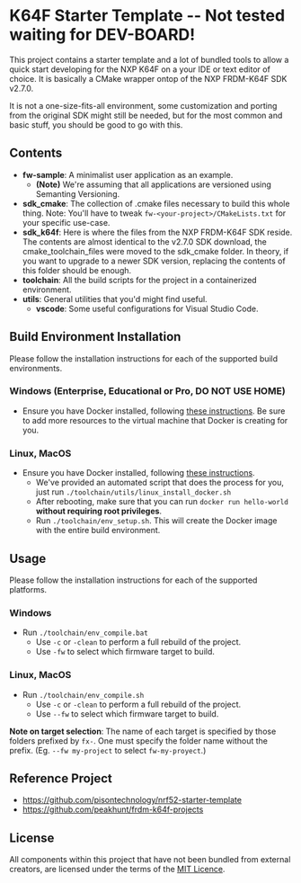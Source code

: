 # K64F Starter Template -- Not tested waiting for DEV-BOARD!
This project contains a starter template and a lot of bundled tools to allow a quick start developing for the NXP K64F on a your IDE or text editor of choice. It is basically a CMake wrapper ontop of the NXP FRDM-K64F SDK v2.7.0.

It is not a one-size-fits-all environment, some customization and porting from the original SDK might still be needed, but for the most common and basic stuff, you should be good to go with this.

## Contents
* **fw-sample**: A minimalist user application as an example.
  - **(Note)** We're assuming that all applications are versioned using Semanting Versioning.
* **sdk_cmake**: The collection of .cmake files necessary to build this whole thing.
  Note: You'll have to tweak `fw-<your-project>/CMakeLists.txt` for your specific use-case.
* **sdk_k64f**: Here is where the files from the NXP FRDM-K64F SDK reside. The contents are almost identical to the v2.7.0 SDK download, the cmake_toolchain_files were moved to the sdk_cmake folder. In theory, if you want to upgrade to a newer SDK version, replacing the contents of this folder should be enough.
* **toolchain**: All the build scripts for the project in a containerized environment.
* **utils**: General utilities that you'd might find useful.
  * **vscode**: Some useful configurations for Visual Studio Code.
  
## Build Environment Installation
Please follow the installation instructions for each of the supported build environments.

### Windows (Enterprise, Educational or Pro, DO NOT USE HOME)
* Ensure you have Docker installed, following [these instructions](https://docs.docker.com/docker-for-windows/install/). Be sure to add more resources to the virtual machine that Docker is creating for you.

### Linux, MacOS
* Ensure you have Docker installed, following [these instructions](https://docs.docker.com/v17.09/engine/installation/linux/docker-ce/ubuntu/).
  * We've provided an automated script that does the process for you, just run `./toolchain/utils/linux_install_docker.sh`
  * After rebooting, make sure that you can run `docker run hello-world` **without requiring root privileges**.
  * Run `./toolchain/env_setup.sh`. This will create the Docker image with the entire build environment.

## Usage
Please follow the installation instructions for each of the supported platforms.

### Windows
* Run `./toolchain/env_compile.bat`
  * Use `-c` or `-clean` to perform a full rebuild of the project.
  * Use `-fw` to select which firmware target to build.

### Linux, MacOS
* Run `./toolchain/env_compile.sh`
  * Use `-c` or `-clean` to perform a full rebuild of the project.
  * Use `--fw` to select which firmware target to build.

**Note on target selection**: The name of each target is specified by those folders prefixed by `fx-`. One must specify the folder name without the prefix. (Eg. `--fw my-project` to select `fw-my-proyect`.)

## Reference Project
* https://github.com/pisontechnology/nrf52-starter-template
* https://github.com/peakhunt/frdm-k64f-projects

## License
All components within this project that have not been bundled from external creators, are licensed under the terms of the [MIT Licence](LICENCE.md).

